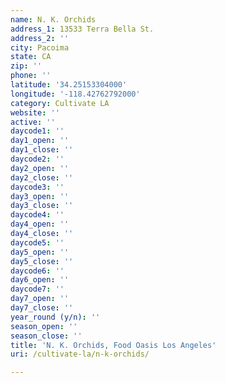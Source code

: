 ```yaml
---
name: N. K. Orchids
address_1: 13533 Terra Bella St.
address_2: ''
city: Pacoima
state: CA
zip: ''
phone: ''
latitude: '34.25153304000'
longitude: '-118.42762792000'
category: Cultivate LA
website: ''
active: ''
daycode1: ''
day1_open: ''
day1_close: ''
daycode2: ''
day2_open: ''
day2_close: ''
daycode3: ''
day3_open: ''
day3_close: ''
daycode4: ''
day4_open: ''
day4_close: ''
daycode5: ''
day5_open: ''
day5_close: ''
daycode6: ''
day6_open: ''
daycode7: ''
day7_open: ''
day7_close: ''
year_round (y/n): ''
season_open: ''
season_close: ''
title: 'N. K. Orchids, Food Oasis Los Angeles'
uri: /cultivate-la/n-k-orchids/

---
```

